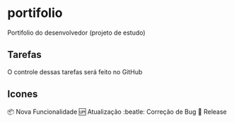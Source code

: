 # portifolio
Portifolio do desenvolvedor (projeto de estudo)

## Tarefas

O controle dessas tarefas será feito no GitHub

## Icones

:package: Nova Funcionalidade
:up: Atualização
:beatle: Correção de Bug
:checkered_flag: Release

